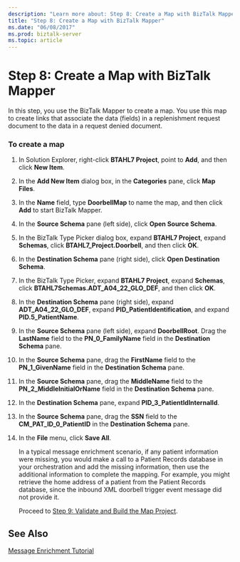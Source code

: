 ```yaml
---
description: "Learn more about: Step 8: Create a Map with BizTalk Mapper"
title: "Step 8: Create a Map with BizTalk Mapper"
ms.date: "06/08/2017"
ms.prod: biztalk-server
ms.topic: article
---
```

# Step 8: Create a Map with BizTalk Mapper
In this step, you use the BizTalk Mapper to create a map. You use this map to create links that associate the data (fields) in a replenishment request document to the data in a request denied document.  
  
### To create a map  
  
1. In Solution Explorer, right-click **BTAHL7 Project**, point to **Add**, and then click **New Item**.  
  
2. In the **Add New Item** dialog box, in the **Categories** pane, click **Map Files**.  
  
3. In the **Name** field, type **DoorbellMap** to name the map, and then click **Add** to start BizTalk Mapper.  
  
4. In the **Source Schema** pane (left side), click **Open Source Schema**.  
  
5. In the BizTalk Type Picker dialog box, expand **BTAHL7 Project**, expand **Schemas**, click **BTAHL7_Project.Doorbell**, and then click **OK**.  
  
6. In the **Destination Schema** pane (right side), click **Open Destination Schema**.  
  
7. In the BizTalk Type Picker, expand **BTAHL7 Project**, expand **Schemas**, click **BTAHL7Schemas.ADT_A04_22_GLO_DEF**, and then click **OK**.  
  
8. In the **Destination Schema** pane (right side), expand **ADT_A04_22_GLO_DEF**, expand **PID_PatientIdentification**, and expand **PID.5_PatientName**.  
  
9. In the **Source Schema** pane (left side), expand **DoorbellRoot**. Drag the **LastName** field to the **PN_0_FamilyName** field in the **Destination Schema** pane.  
  
10. In the **Source Schema** pane, drag the **FirstName** field to the **PN_1_GivenName** field in the **Destination Schema** pane.  
  
11. In the **Source Schema** pane, drag the **MiddleName** field to the **PN_2_MiddleInitialOrName** field in the **Destination Schema** pane.  
  
12. In the **Destination Schema** pane, expand **PID_3_PatientIdInternalId**.  
  
13. In the **Source Schema** pane, drag the **SSN** field to the **CM_PAT_ID_0_PatientID** in the **Destination Schema** pane.  
  
14. In the **File** menu, click **Save All**.  
  
    In a typical message enrichment scenario, if any patient information were missing, you would make a call to a Patient Records database in your orchestration and add the missing information, then use the additional information to complete the mapping. For example, you might retrieve the home address of a patient from the Patient Records database, since the inbound XML doorbell trigger event message did not provide it.  
  
    Proceed to [Step 9: Validate and Build the Map Project](../../adapters-and-accelerators/accelerator-hl7/step-9-validate-and-build-the-map-project.md).  
  
## See Also  
 [Message Enrichment Tutorial](../../adapters-and-accelerators/accelerator-hl7/message-enrichment-tutorial.md)
